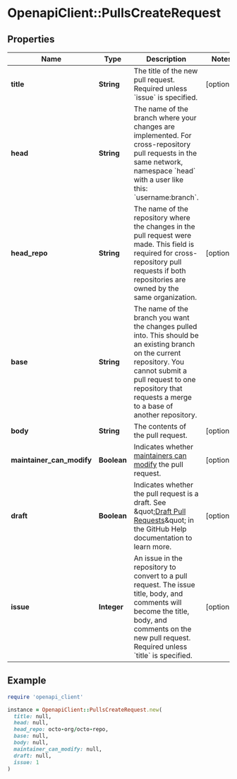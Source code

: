 # OpenapiClient::PullsCreateRequest

## Properties

| Name | Type | Description | Notes |
| ---- | ---- | ----------- | ----- |
| **title** | **String** | The title of the new pull request. Required unless &#x60;issue&#x60; is specified. | [optional] |
| **head** | **String** | The name of the branch where your changes are implemented. For cross-repository pull requests in the same network, namespace &#x60;head&#x60; with a user like this: &#x60;username:branch&#x60;. |  |
| **head_repo** | **String** | The name of the repository where the changes in the pull request were made. This field is required for cross-repository pull requests if both repositories are owned by the same organization. | [optional] |
| **base** | **String** | The name of the branch you want the changes pulled into. This should be an existing branch on the current repository. You cannot submit a pull request to one repository that requests a merge to a base of another repository. |  |
| **body** | **String** | The contents of the pull request. | [optional] |
| **maintainer_can_modify** | **Boolean** | Indicates whether [maintainers can modify](https://docs.github.com/articles/allowing-changes-to-a-pull-request-branch-created-from-a-fork/) the pull request. | [optional] |
| **draft** | **Boolean** | Indicates whether the pull request is a draft. See \&quot;[Draft Pull Requests](https://docs.github.com/articles/about-pull-requests#draft-pull-requests)\&quot; in the GitHub Help documentation to learn more. | [optional] |
| **issue** | **Integer** | An issue in the repository to convert to a pull request. The issue title, body, and comments will become the title, body, and comments on the new pull request. Required unless &#x60;title&#x60; is specified. | [optional] |

## Example

```ruby
require 'openapi_client'

instance = OpenapiClient::PullsCreateRequest.new(
  title: null,
  head: null,
  head_repo: octo-org/octo-repo,
  base: null,
  body: null,
  maintainer_can_modify: null,
  draft: null,
  issue: 1
)
```

